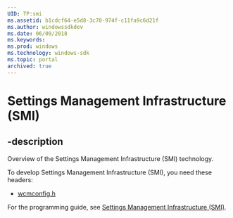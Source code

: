 ```yaml
---
UID: TP:smi
ms.assetid: b1cdcf64-e5d8-3c70-974f-c11fa9c6d21f
ms.author: windowssdkdev
ms.date: 06/09/2018
ms.keywords: 
ms.prod: windows
ms.technology: windows-sdk
ms.topic: portal
archived: true
---
```


# Settings Management Infrastructure (SMI)

## -description

Overview of the Settings Management Infrastructure (SMI) technology.

To develop Settings Management Infrastructure (SMI), you need these headers:

 * [wcmconfig.h](../wcmconfig/index.md)

For the programming guide, see [Settings Management Infrastructure (SMI)](/previous-versions/windows/desktop/smi).
